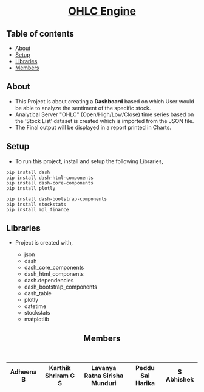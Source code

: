 <div align = "center">

# [OHLC Engine](#)
	
</div>
 
 
## Table of contents
 
* [About](#About)
* [Setup](#setup)
* [Libraries](#Libraries)
* [Members](#Members)


## About

- This Project is about creating a **Dashboard** based on which User would be able to analyze the sentiment of the specific 
stock. 
- Analytical Server "OHLC" (Open/High/Low/Close) time series based on the ‘Stock List’ dataset is created which is imported from the JSON file.
- The Final output will be displayed in a report printed in Charts. 
	
	
## Setup

- To run this project, install and setup the following Libraries,

```
pip install dash   
pip install dash-html-components                                         
pip install dash-core-components                                     
pip install plotly

pip install dash-bootstrap-components
pip install stockstats
pip install mpl_finance
```


## Libraries

- Project is created with,
		
	* json
	* dash
	* dash_core_components
	* dash_html_components
	* dash.dependencies
	* dash_bootstrap_components
	* dash_table
	* plotly
	* datetime
	* stockstats
	* matplotlib


<div align = "center">
	
## Members
	
</br>

| Adheena B | Karthik Shriram G S| Lavanya Ratna Sirisha Munduri | Peddu Sai Harika | S Abhishek |
|----------------|----------------|----------------|----------------|----------------|
	
</div>
